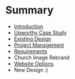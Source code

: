 # Summary

* [Introduction](README.md)
* [Upworthy Case Study](upworthy_case_study.md)
* [Existing Design](existing_design.md)
* [Project Management](project_management.md)
* [Requirements](requirements.md)
* Church Image Rebrand
* [Website Options](website_options.md)
* New Design :)

